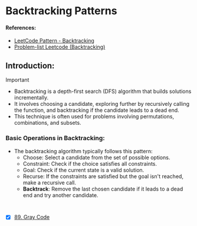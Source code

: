 # Backtracking Patterns

#### References:
- [LeetCode Pattern - Backtracking](https://blog.algomaster.io/p/81d42ca2-600c-4252-aa33-a56462090048)
- [Problem-list Leetcode (Backtracking)](https://leetcode.com/problem-list/backtracking/)

## Introduction: 
  > [!IMPORTANT]
  > - Backtracking is a depth-first search (DFS) algorithm that builds solutions incrementally.
  > - It involves choosing a candidate, exploring further by recursively calling the function, and backtracking if the candidate leads to a dead end.
  > - This technique is often used for problems involving permutations, combinations, and subsets.

### Basic Operations in Backtracking:
- The backtracking algorithm typically follows this pattern:
  - Choose: Select a candidate from the set of possible options.
  - Constraint: Check if the choice satisfies all constraints.
  - Goal: Check if the current state is a valid solution.
  - Recurse: If the constraints are satisfied but the goal isn't reached, make a recursive call.
  - **Backtrack**: Remove the last chosen candidate if it leads to a dead end and try another candidate.

```python
 
```

   - [x] [89. Gray Code](https://leetcode.com/problems/gray-code/description/)
